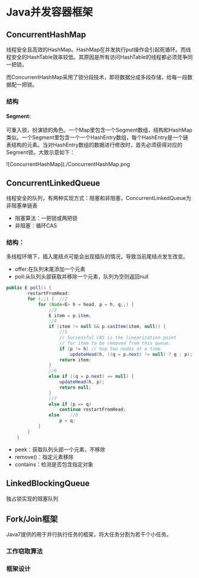 # Java并发容器框架

## ConcurrentHashMap

线程安全且高效的HashMap。HashMap在并发执行put操作会引起死循环。而线程安全的HashTable效率较低。其原因是所有访问HashTable的线程都必须竞争同一把锁。

而ConcurrentHashMap采用了锁分段技术，即将数据分成多段存储，给每一段数据配一把锁。

### 结构

#### Segment:

可重入锁，扮演锁的角色。一个Map里包含一个Segment数组，结构和HashMap类似。一个Segment里包含一个一个HashEntry数组，每个HashEntry是一个链表结构的元素。当对HashEntry数组的数据进行修改时，首先必须获得对应的Segment锁。大致示意如下：

![ConcurrentHashMap](./ConcurrentHashMap.png

## ConcurrentLinkedQueue

线程安全的队列，有两种实现方式：阻塞和非阻塞，ConcurrentLinkedQueue为非阻塞单链表

* 阻塞算法：一把锁或两把锁
* 非阻塞：循环CAS

### 结构：

多线程环境下，插入尾结点可能会出现插队的情况，导致当前尾结点发生改变。

* offer:在队列末尾添加一个元素
* poll:从队列头部获取并移除一个元素，队列为空则返回null

```java
public E poll() {
        restartFromHead:
        for (;;) {	//2
            for (Node<E> h = head, p = h, q;;) {
                //3
                E item = p.item;
                //4
                if (item != null && p.casItem(item, null)) {
                    //5
                    // Successful CAS is the linearization point
                    // for item to be removed from this queue.
                    if (p != h) // hop two nodes at a time
                        updateHead(h, ((q = p.next) != null) ? q : p);
                    return item;
                }
                //6
                else if ((q = p.next) == null) {
                    updateHead(h, p);
                    return null;
                }
                //7
                else if (p == q)
                    continue restartFromHead;
                else	//8
                    p = q;
            }
        }
    }
```

* peek：获取队列头部一个元素，不移除
* remove()：指定元素移除
* contains：检测是否包含指定对象

## LinkedBlockingQueue

独占锁实现的阻塞队列

## Fork/Join框架

Java7提供的用于并行执行任务的框架，将大任务分割为若干个小任务。

### 工作窃取算法

### 框架设计

